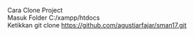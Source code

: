 Cara Clone Project<br>
Masuk Folder C:/xampp/htdocs<br>
Ketikkan git clone https://github.com/agustiarfajar/sman17.git
